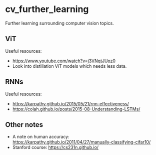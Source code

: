 # cv_further_learning
Further learning surrounding computer vision topics.

## ViT
Useful resources:
- https://www.youtube.com/watch?v=j3VNqtJUoz0
- Look into distillation ViT models which needs less data. 

## RNNs
Useful resources:
- https://karpathy.github.io/2015/05/21/rnn-effectiveness/ 
- https://colah.github.io/posts/2015-08-Understanding-LSTMs/ 


## Other notes
- A note on human accuracy: https://karpathy.github.io/2011/04/27/manually-classifying-cifar10/ 
- Stanford course: https://cs231n.github.io/ 